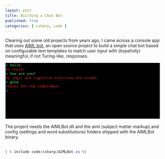 ```yaml
---
layout: post
title: Building a Chat Bot
published: true
categories: [ csharp, code ]
---
```


Clearing out some old projects from years ago, I came across a console app that uses <a href="http://sourceforge.net/projects/aimlbot">AIML bot</a>, 
an open source project to build a simple chat bot based on configurable text templates to match user input with (hopefully) 
meaningful, if not Turing-like, responses.

<img src="/img/posts/building-an-aiml-chatbot/chat.webp" alt="chat bot" />

The project needs the AIMLBot.dll and the aiml (subject matter markup) and config (settings and word substitutions) folders shipped 
with the AIMLBot binary.

```csharp

{ % include code/csharp/AIMLBot.cs %}

```

